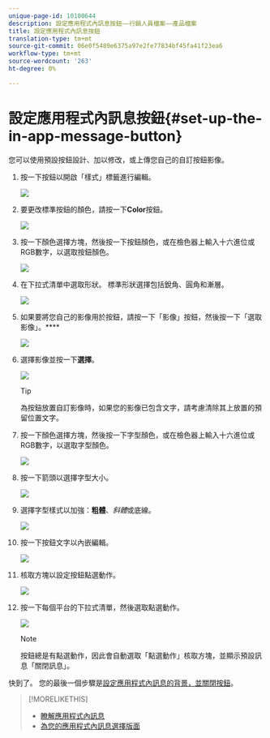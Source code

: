 ```yaml
---
unique-page-id: 10100644
description: 設定應用程式內訊息按鈕——行銷人員檔案——產品檔案
title: 設定應用程式內訊息按鈕
translation-type: tm+mt
source-git-commit: 06e0f5489e6375a97e2fe77834bf45fa41f23ea6
workflow-type: tm+mt
source-wordcount: '263'
ht-degree: 0%

---
```



# 設定應用程式內訊息按鈕{#set-up-the-in-app-message-button}

您可以使用預設按鈕設計、加以修改，或上傳您自己的自訂按鈕影像。

1. 按一下按鈕以開啟「樣式」標籤進行編輯。

   ![](assets/image2016-5-6-15-3a6-3a55.png)

1. 要更改標準按鈕的顏色，請按一下&#x200B;**Color**&#x200B;按鈕。

   ![](assets/image2016-5-6-15-3a10-3a38.png)

1. 按一下顏色選擇方塊，然後按一下按鈕顏色，或在檢色器上輸入十六進位或RGB數字，以選取按鈕顏色。

   ![](assets/image2016-5-6-15-3a14-3a8.png)

1. 在下拉式清單中選取形狀。 標準形狀選擇包括銳角、圓角和漸層。

   ![](assets/image2016-5-6-15-3a16-3a26.png)

1. 如果要將您自己的影像用於按鈕，請按一下「影像」按鈕，然後按一下「選取影像」。****

   ![](assets/image2016-5-6-15-3a18-3a18.png)

1. 選擇影像並按一下&#x200B;**選擇**。

   ![](assets/image2016-5-6-16-3a36-3a0.png)

   >[!TIP]
   >
   >為按鈕放置自訂影像時，如果您的影像已包含文字，請考慮清除其上放置的預留位置文字。

1. 按一下顏色選擇方塊，然後按一下字型顏色，或在檢色器上輸入十六進位或RGB數字，以選取字型顏色。

   ![](assets/image2016-5-6-16-3a39-3a4.png)

1. 按一下箭頭以選擇字型大小。

   ![](assets/image2016-5-6-16-3a41-3a52.png)

1. 選擇字型樣式以加強：**粗體**、_斜體_&#x200B;或底線。

   ![](assets/image2016-5-6-16-3a43-3a47.png)

1. 按一下按鈕文字以內嵌編輯。

   ![](assets/image2016-5-6-16-3a46-3a17.png)

1. 核取方塊以設定按鈕點選動作。

   ![](assets/image2016-5-6-16-3a47-3a54.png)

1. 按一下每個平台的下拉式清單，然後選取點選動作。

   ![](assets/image2016-5-6-16-3a49-3a40.png)

   >[!NOTE]
   >
   >按鈕總是有點選動作，因此會自動選取「點選動作」核取方塊，並顯示預設訊息「關閉訊息」。

快到了。 您的最後一個步驟是[設定應用程式內訊息的背景，並關閉按鈕](/help/marketo/product-docs/mobile-marketing/in-app-messages/creating-in-app-messages/set-up-the-in-app-message-background.md)。

>[!MORELIKETHIS]
>
>* [瞭解應用程式內訊息](/help/marketo/product-docs/mobile-marketing/in-app-messages/understanding-in-app-messages.md)
>* [為您的應用程式內訊息選擇版面](/help/marketo/product-docs/mobile-marketing/in-app-messages/creating-in-app-messages/choose-a-layout-for-your-in-app-message.md)

